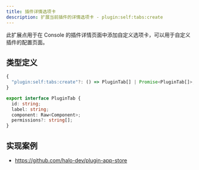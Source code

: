 ```yaml
---
title: 插件详情选项卡
description: 扩展当前插件的详情选项卡 - plugin:self:tabs:create
---
```


此扩展点用于在 Console 的插件详情页面中添加自定义选项卡，可以用于自定义插件的配置页面。

## 类型定义

```ts
{
  "plugin:self:tabs:create"?: () => PluginTab[] | Promise<PluginTab[]>;
}
```

```ts title="PluginTab"
export interface PluginTab {
  id: string;
  label: string;
  component: Raw<Component>;
  permissions?: string[];
}
```

## 实现案例

- <https://github.com/halo-dev/plugin-app-store>

